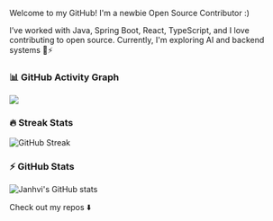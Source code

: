 Welcome to my GitHub! I'm a newbie Open Source Contributor :)

I’ve worked with Java, Spring Boot, React, TypeScript, and I love contributing to open source. Currently,
I'm exploring AI and backend systems 🧠⚡


### 📊 GitHub Activity Graph
[![](https://github-readme-activity-graph.vercel.app/graph?username=Janhvibabani&bg_color=ffffff&color=000000&line=ff5f5f&point=1f1f1f&area=true&hide_border=true)](https://github.com/ashutosh00710/github-readme-activity-graph)


### 🔥 Streak Stats
![GitHub Streak](https://streak-stats.demolab.com/?user=Janhvibabani&theme=radical&hide_border=true)


### ⚡ GitHub Stats
![Janhvi's GitHub stats](https://github-readme-stats.vercel.app/api?username=Janhvibabani&show_icons=true&theme=radical)


Check out my repos ⬇️
